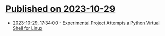 # [Published on 2023-10-29](index.md)

* [2023-10-29, 17:34:00](https://developers.slashdot.org/story/23/10/29/1610218/experimental-project-attempts-a-python-virtual-shell-for-linux?utm_source=rss1.0mainlinkanon&utm_medium=feed) - [Experimental Project Attempts a Python Virtual Shell for Linux](https://developers.slashdot.org/story/23/10/29/1610218/experimental-project-attempts-a-python-virtual-shell-for-linux?utm_source=rss1.0mainlinkanon&utm_medium=feed)
